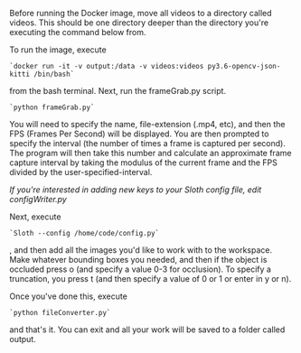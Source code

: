 Before running the Docker image, move all videos to a directory called videos. This should be one directory deeper than the directory you're executing the command below from.

To run the image, execute

    `docker run -it -v output:/data -v videos:videos py3.6-opencv-json-kitti /bin/bash`

from the bash terminal. Next, run the frameGrab.py script.

    `python frameGrab.py`

You will need to specify the name, file-extension (.mp4, etc), and then the FPS (Frames Per Second) will be displayed. You are then prompted to specify the interval (the number of times a frame is captured per second). The program will then take this number and calculate an approximate frame capture interval by taking the modulus of the current frame and the FPS divided by the user-specified-interval.

*If you're interested in adding new keys to your Sloth config file, edit configWriter.py*

Next, execute

    `Sloth --config /home/code/config.py`

, and then add all the images you'd like to work with to the workspace. Make whatever bounding boxes you needed, and then if the object is occluded press o (and specify a value 0-3 for occlusion). To specify a truncation, you press t (and then specify a value of 0 or 1 or enter in y or n).

Once you've done this, execute

    `python fileConverter.py`

and that's it. You can exit and all your work will be saved to a folder called output.
